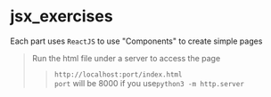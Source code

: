 # jsx_exercises

Each part uses `ReactJS` to use "Components" to create simple pages

> Run the html file under a server to access the page
>> `http://localhost:port/index.html`  
>> `port` will be 8000 if you use`python3 -m http.server`
